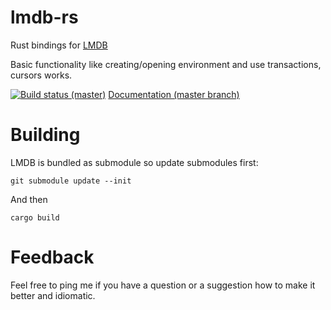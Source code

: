 lmdb-rs
=======

Rust bindings for [LMDB](http://symas.com/mdb/)

Basic functionality like creating/opening environment and use
transactions, cursors works.

[![Build status (master)](https://travis-ci.org/vhbit/lmdb-rs.svg?branch=master)](https://travis-ci.org/vhbit/lmdb-rs)
[Documentation (master branch)](http://vhbit.github.io/lmdb-rs/lmdb-rs/)


Building
========

LMDB is bundled as submodule so update submodules first:

`git submodule update --init`

And then

`cargo build`

Feedback
========

Feel free to ping me if you have a question or a suggestion how to
make it better and idiomatic.
